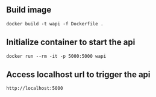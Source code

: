 ## Build image

`docker build -t wapi -f Dockerfile .`

## Initialize container to start the api

`docker run --rm -it -p 5000:5000 wapi`

## Access localhost url to trigger the api

`http://localhost:5000`
